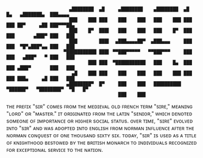 ```

                       ▄████████  ▄█     ▄████████    ▄████████  ▄█    █▄   ▄███████▄  ███▄▄▄▄
                       ███    ███ ███    ███    ███   ███    ███ ███    ███ ██▀     ▄██ ███▀▀▀██▄
                       ███    █▀  ███▌   ███    ███   ███    █▀  ███    ███       ▄███▀ ███   ███ 
                       ███        ███▌  ▄███▄▄▄▄██▀  ▄███▄▄▄     ███    ███  ▀█▀▄███▀▄▄ ███   ███ 
                     ▀███████████ ███▌ ▀▀███▀▀▀▀▀   ▀▀███▀▀▀     ███    ███   ▄███▀   ▀ ███   ███ 
                              ███ ███  ▀███████████   ███    █▄  ███    ███ ▄███▀       ███   ███ 
                        ▄█    ███ ███    ███    ███   ███    ███ ███    ███ ███▄     ▄█ ███   ███
                      ▄████████▀  █▀     ███    ███   ██████████  ▀██████▀   ▀████████▀  ▀█   █▀  
                                         ███    ███

```
 ᴛʜᴇ ᴘʀᴇꜰɪх "ѕɪʀ" ᴄᴏᴍᴇѕ ꜰʀᴏᴍ ᴛʜᴇ ᴍᴇᴅɪᴇᴠᴀʟ ᴏʟᴅ ꜰʀᴇɴᴄʜ ᴛᴇʀᴍ "ѕɪʀᴇ," ᴍᴇᴀɴɪɴɢ "ʟᴏʀᴅ" ᴏʀ "ᴍᴀѕᴛᴇʀ." ɪᴛ ᴏʀɪɢɪɴᴀᴛᴇᴅ ꜰʀᴏᴍ ᴛʜᴇ ʟᴀᴛɪɴ "ѕᴇɴɪᴏʀ," ᴡʜɪᴄʜ ᴅᴇɴᴏᴛᴇᴅ ѕᴏᴍᴇᴏɴᴇ ᴏꜰ ɪᴍᴘᴏʀᴛᴀɴᴄᴇ ᴏʀ ʜɪɢʜᴇʀ ѕᴏᴄɪᴀʟ ѕᴛᴀᴛᴜѕ. ᴏᴠᴇʀ ᴛɪᴍᴇ, "ѕɪʀᴇ" ᴇᴠᴏʟᴠᴇᴅ ɪɴᴛᴏ "ѕɪʀ" ᴀɴᴅ ᴡᴀѕ ᴀᴅᴏᴘᴛᴇᴅ ɪɴᴛᴏ ᴇɴɢʟɪѕʜ ꜰʀᴏᴍ ɴᴏʀᴍᴀɴ ɪɴꜰʟᴜᴇɴᴄᴇ ᴀꜰᴛᴇʀ ᴛʜᴇ ɴᴏʀᴍᴀɴ ᴄᴏɴǫᴜᴇѕᴛ ᴏꜰ ᴏɴᴇ ᴛʜᴏᴜѕᴀɴᴅ ѕɪхᴛʏ ѕɪх. ᴛᴏᴅᴀʏ, "ѕɪʀ" ɪѕ ᴜѕᴇᴅ ᴀѕ ᴀ ᴛɪᴛʟᴇ ᴏꜰ ᴋɴɪɢʜᴛʜᴏᴏᴅ ʙᴇѕᴛᴏᴡᴇᴅ ʙʏ ᴛʜᴇ ʙʀɪᴛɪѕʜ ᴍᴏɴᴀʀᴄʜ ᴛᴏ ɪɴᴅɪᴠɪᴅᴜᴀʟѕ ʀᴇᴄᴏɢɴɪᴢᴇᴅ ꜰᴏʀ ᴇхᴄᴇᴘᴛɪᴏɴᴀʟ ѕᴇʀᴠɪᴄᴇ ᴛᴏ ᴛʜᴇ ɴᴀᴛɪᴏɴ.

